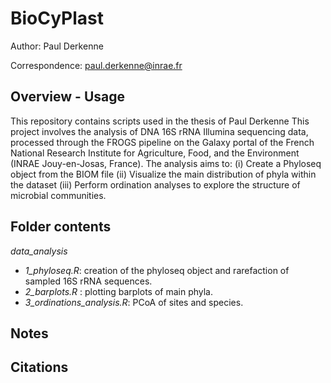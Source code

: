 # BioCyPlast

Author: Paul Derkenne

Correspondence: paul.derkenne@inrae.fr

## Overview - Usage

This repository contains scripts used in the thesis of Paul Derkenne
This project involves the analysis of DNA 16S rRNA Illumina sequencing data, processed through the FROGS pipeline on the Galaxy portal of the French National Research Institute for Agriculture, Food, and the Environment (INRAE Jouy-en-Josas, France). 
The analysis aims to: (i) Create a Phyloseq object from the BIOM file (ii) Visualize the main distribution of phyla within the dataset (iii) Perform ordination analyses to explore the structure of microbial communities.

## Folder contents

*data_analysis*
   - *1_phyloseq.R*: creation of the phyloseq object and rarefaction of sampled 16S rRNA sequences.
   - *2_barplots.R* : plotting barplots of main phyla.
   - *3_ordinations_analysis.R*: PCoA of sites and species.
   
## Notes

## Citations
